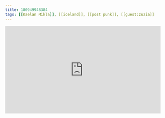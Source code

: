 ```yaml
---
title: 180949948384
tags: [[Kaelan Mikla]], [[iceland]], [[post punk]], [[guest:zuzia]]
---
```

<iframe allow="accelerometer; autoplay; clipboard-write; encrypted-media; gyroscope; picture-in-picture" allowfullscreen="" frameborder="0" height="281" id="youtube_iframe" src="https://www.youtube.com/embed/ImyPz4tqPFU?feature=oembed&amp;enablejsapi=1&amp;origin=https://safe.txmblr.com&amp;wmode=opaque" width="500"></iframe>